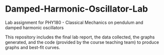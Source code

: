 # Damped-Harmonic-Oscillator-Lab
Lab assignment for PHY180 - Classical Mechanics on pendulum and damped harmonic oscillators

This repository includes the final lab report, the data collected, the graphs generated, and the code (provided by the course teaching team) to produce graphs and best-fit curves.
